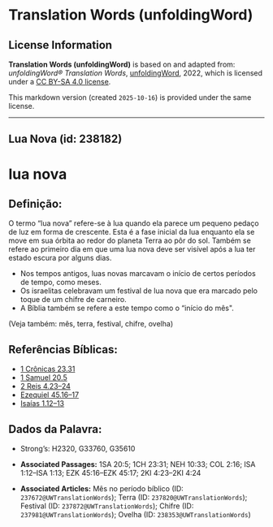 # Translation Words (unfoldingWord)

## License Information

**Translation Words (unfoldingWord)** is based on and adapted from: _unfoldingWord® Translation Words_, [unfoldingWord](https://unfoldingword.org/utw), 2022, which is licensed under a [CC BY-SA 4.0 license](https://creativecommons.org/licenses/by-sa/4.0/legalcode.en).

This markdown version (created `2025-10-16`) is provided under the same license.



--------------------------------

## Lua Nova (id: 238182)

lua nova
========

Definição:
----------

O termo “lua nova” refere\-se à lua quando ela parece um pequeno pedaço de luz em forma de crescente. Esta é a fase inicial da lua enquanto ela se move em sua órbita ao redor do planeta Terra ao pôr do sol. Também se refere ao primeiro dia em que uma lua nova deve ser visível após a lua ter estado escura por alguns dias.

* Nos tempos antigos, luas novas marcavam o início de certos períodos de tempo, como meses.
* Os israelitas celebravam um festival de lua nova que era marcado pelo toque de um chifre de carneiro.
* A Bíblia também se refere a este tempo como o “início do mês".

(Veja também: mês, terra, festival, chifre, ovelha)

Referências Bíblicas:
---------------------

* [1 Crônicas 23\.31](https://ref.ly/1Chr23:31)
* [1 Samuel 20\.5](https://ref.ly/1Sam20:5)
* [2 Reis 4\.23–24](https://ref.ly/2Kgs4:23-2Kgs4:24)
* [Ezequiel 45\.16–17](https://ref.ly/Ezek45:16-Ezek45:17)
* [Isaías 1\.12–13](https://ref.ly/Isa1:12-Isa1:13)

Dados da Palavra:
-----------------

* Strong’s: H2320, G33760, G35610

* **Associated Passages:** 1SA 20:5; 1CH 23:31; NEH 10:33; COL 2:16; ISA 1:12–ISA 1:13; EZK 45:16–EZK 45:17; 2KI 4:23–2KI 4:24
* **Associated Articles:** Mês no período bíblico (ID: `237672@UWTranslationWords`); Terra (ID: `237820@UWTranslationWords`); Festival (ID: `237872@UWTranslationWords`); Chifre (ID: `237981@UWTranslationWords`); Ovelha (ID: `238353@UWTranslationWords`)

